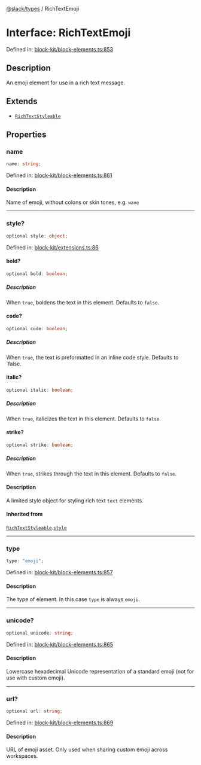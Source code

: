 [@slack/types](../index.md) / RichTextEmoji

# Interface: RichTextEmoji

Defined in: [block-kit/block-elements.ts:853](https://github.com/slackapi/node-slack-sdk/blob/main/packages/types/src/block-kit/block-elements.ts#L853)

## Description

An emoji element for use in a rich text message.

## Extends

- [`RichTextStyleable`](RichTextStyleable.md)

## Properties

### name

```ts
name: string;
```

Defined in: [block-kit/block-elements.ts:861](https://github.com/slackapi/node-slack-sdk/blob/main/packages/types/src/block-kit/block-elements.ts#L861)

#### Description

Name of emoji, without colons or skin tones, e.g. `wave`

***

### style?

```ts
optional style: object;
```

Defined in: [block-kit/extensions.ts:86](https://github.com/slackapi/node-slack-sdk/blob/main/packages/types/src/block-kit/extensions.ts#L86)

#### bold?

```ts
optional bold: boolean;
```

##### Description

When `true`, boldens the text in this element. Defaults to `false`.

#### code?

```ts
optional code: boolean;
```

##### Description

When `true`, the text is preformatted in an inline code style. Defaults to `false.

#### italic?

```ts
optional italic: boolean;
```

##### Description

When `true`, italicizes the text in this element. Defaults to `false`.

#### strike?

```ts
optional strike: boolean;
```

##### Description

When `true`, strikes through the text in this element. Defaults to `false`.

#### Description

A limited style object for styling rich text `text` elements.

#### Inherited from

[`RichTextStyleable`](RichTextStyleable.md).[`style`](RichTextStyleable.md#style)

***

### type

```ts
type: "emoji";
```

Defined in: [block-kit/block-elements.ts:857](https://github.com/slackapi/node-slack-sdk/blob/main/packages/types/src/block-kit/block-elements.ts#L857)

#### Description

The type of element. In this case `type` is always `emoji`.

***

### unicode?

```ts
optional unicode: string;
```

Defined in: [block-kit/block-elements.ts:865](https://github.com/slackapi/node-slack-sdk/blob/main/packages/types/src/block-kit/block-elements.ts#L865)

#### Description

Lowercase hexadecimal Unicode representation of a standard emoji (not for use with custom emoji).

***

### url?

```ts
optional url: string;
```

Defined in: [block-kit/block-elements.ts:869](https://github.com/slackapi/node-slack-sdk/blob/main/packages/types/src/block-kit/block-elements.ts#L869)

#### Description

URL of emoji asset. Only used when sharing custom emoji across workspaces.
